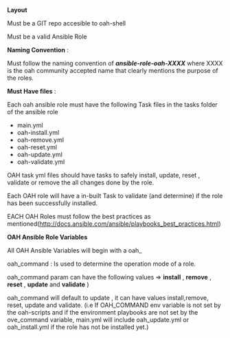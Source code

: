 **Layout**

 Must be a GIT repo accesible to oah-shell

 Must be a valid Ansible Role

**Naming Convention** :

Must follow the naming convention of ***ansible-role-oah-XXXX*** where XXXX is the oah community accepted name that clearly mentions the purpose of the roles.

**Must Have files** : 

Each oah ansible role must have the following Task files in the tasks folder of the ansible role

- main.yml
- oah-install.yml
- oah-remove.yml
- oah-reset.yml
- oah-update.yml 
- oah-validate.yml

OAH task yml files should have tasks to safely install, update, reset , validate or remove the all changes done by the role. 

Each OAH role will have a in-built Task to validate (and determine) if the role has been successfully installed.

EACH OAH Roles must follow the best practices as mentioned(http://docs.ansible.com/ansible/playbooks_best_practices.html)

**OAH Ansible Role  Variables**

All OAH Ansible Variables will begin with a oah_

oah_command : Is used to determine the operation mode of a role. 

oah_command param can have the following values => **install** , **remove** , **reset** , **update** and **validate** )

oah_command will default to update , it can have values install,remove, reset, update and validate. (i.e If OAH_COMMAND env variable is not set by the oah-scripts and if the environment playbooks are not set by the ove_command variable, main.yml will include oah_update.yml or oah_install.yml if the role has not be installed yet.)

